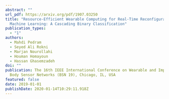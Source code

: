 ```yaml
---
abstract: ""
url_pdf: https://arxiv.org/pdf/1907.03250
title: "Resource-Efficient Wearable Computing for Real-Time Reconfigurable
  Machine Learning: A Cascading Binary Classification"
publication_types:
  - "1"
authors:
  - Mahdi Pedram
  - Seyed Ali Rokni
  - Marjan Nourollahi
  - Houman Homayoun
  - Hassan Ghasemzadeh
doi: ""
publication: The 16th IEEE International Conference on Wearable and Implantable
  Body Sensor Networks (BSN 19), Chicago, IL, USA
featured: false
date: 2019-01-01
publishDate: 2020-01-14T10:29:11.918Z
---
```

